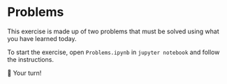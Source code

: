 # Problems

This exercise is made up of two problems that must be solved using what you have learned today.

To start the exercise, open `Problems.ipynb` in `jupyter notebook` and follow the instructions.

🚀 Your turn!
